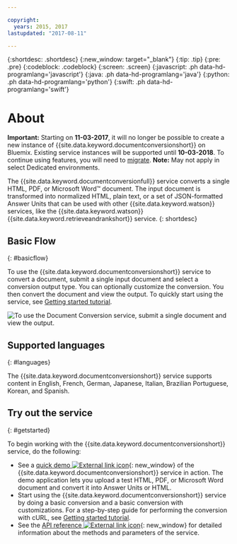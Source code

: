 ```yaml
---

copyright:
  years: 2015, 2017
lastupdated: "2017-08-11"

---
```


{:shortdesc: .shortdesc}
{:new_window: target="_blank"}
{:tip: .tip}
{:pre: .pre}
{:codeblock: .codeblock}
{:screen: .screen}
{:javascript: .ph data-hd-programlang='javascript'}
{:java: .ph data-hd-programlang='java'}
{:python: .ph data-hd-programlang='python'}
{:swift: .ph data-hd-programlang='swift'}

# About

**Important:** Starting on **11-03-2017**, it will no longer be possible to create a new instance of {{site.data.keyword.documentconversionshort}} on Bluemix. Existing service instances will be supported until **10-03-2018**. To continue using features, you will need to [migrate](/docs/services/discovery/migrate-dcs-rr.html).  **Note:** May not apply in select Dedicated environments.

The {{site.data.keyword.documentconversionfull}} service converts a single HTML, PDF, or Microsoft Word&trade; document. The input document is transformed into normalized HTML, plain text, or a set of JSON-formatted Answer Units that can be used with other {{site.data.keyword.watson}} services, like the {{site.data.keyword.watson}} {{site.data.keyword.retrieveandrankshort}} service.
{: shortdesc}

## Basic Flow
{: #basicflow}

To use the {{site.data.keyword.documentconversionshort}} service to convert a document, submit a single input document and select a conversion output type. You can optionally customize the conversion. You then convert the document and view the output. To quickly start using the service, see [Getting started tutorial](/docs/services/document-conversion/getting-started.html).

![To use the Document Conversion service, submit a single document and view the output.](images/documentconversion.png)

## Supported languages
{: #languages}

The {{site.data.keyword.documentconversionshort}} service supports content in English, French, German, Japanese, Italian, Brazilian Portuguese, Korean, and Spanish.

## Try out the service
{: #getstarted}

To begin working with the {{site.data.keyword.documentconversionshort}} service, do the following:

-   See a [quick demo ![External link icon](../../icons/launch-glyph.svg "External link icon")](https://document-conversion-demo.mybluemix.net/){: new_window} of the {{site.data.keyword.documentconversionshort}} service in action. The demo application lets you upload a test HTML, PDF, or Microsoft Word document and convert it into Answer Units or HTML.
-   Start using the {{site.data.keyword.documentconversionshort}} service by doing a basic conversion and a basic conversion with customizations. For a step-by-step guide for performing the conversion with cURL, see [Getting started tutorial](/docs/services/document-conversion/getting-started.html).
-   See the [API reference ![External link icon](../../icons/launch-glyph.svg "External link icon")](https://www.ibm.com/watson/developercloud/document-conversion/api/v1/){: new_window} for detailed information about the methods and parameters of the service.

